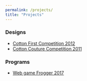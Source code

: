 ```yaml
---
permalink: /projects/
title: "Projects"
---
```


### Designs
  - [Cotton First Competition 2012](https://sxia2.github.io/project/cottonfirst)
  - [Cotton Couture Competition 2011](https://sxia2.github.io/project/cottoncouture)

### Programs
  - [Web game Frogger 2017](https://sxia2.github.io/projects_data/Program4)